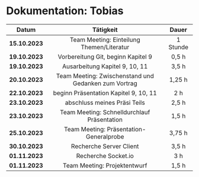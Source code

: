 # Dokumentation: Tobias

|     Datum      |                         Tätigkeit                          |  Dauer   
|:--------------:|:----------------------------------------------------------:|:--------:|
| **15.10.2023** |         Team Meeting: Einteilung Themen/Literatur          | 1 Stunde |
| **19.10.2023** |             Vorbereitung Git, beginn Kapitel 9             |  0,5 h   | 
| **19.10.2023** |               Ausarbeitung Kapitel 9, 10, 11               |  3,5 h   |
| **20.10.2023** |    Team Meeting: Zwischenstand und Gedanken zum Vortrag    |  1,25 h  |
| **22.10.2023** |           beginn Präsentation Kapitel 9, 10, 11            |   2 h    |
| **23.10.2023** |                abschluss meines Präsi Teils                |  2,5 h   | 
| **23.10.2023** |        Team Meeting: Schnelldurchlauf Präsentation         |  1,5 h   | 
| **25.10.2023** |          Team Meeting: Präsentation-Generalprobe           |  3,75 h  | 
| **30.10.2023** |                  Recherche Server Client                   |  3,5 h   |
| **01.11.2023** |                    Recherche Socket.io                     |   3 h    |
| **01.11.2023** |                Team Meeting: Projektentwurf                |  1,5 h   |
